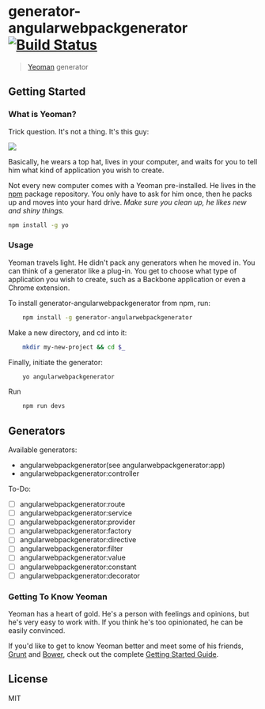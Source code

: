 # generator-angularwebpackgenerator [![Build Status](https://secure.travis-ci.org/brenodouglas/generator-angularwebpackgenerator.png?branch=master)](https://travis-ci.org/brenodouglas/generator-angularwebpackgenerator)

> [Yeoman](http://yeoman.io) generator


## Getting Started

### What is Yeoman?

Trick question. It's not a thing. It's this guy:

![](http://i.imgur.com/JHaAlBJ.png)

Basically, he wears a top hat, lives in your computer, and waits for you to tell him what kind of application you wish to create.

Not every new computer comes with a Yeoman pre-installed. He lives in the [npm](https://npmjs.org) package repository. You only have to ask for him once, then he packs up and moves into your hard drive. *Make sure you clean up, he likes new and shiny things.*

```bash
npm install -g yo
```

### Usage

Yeoman travels light. He didn't pack any generators when he moved in. You can think of a generator like a plug-in. You get to choose what type of application you wish to create, such as a Backbone application or even a Chrome extension.

To install generator-angularwebpackgenerator from npm, run:

```bash
    npm install -g generator-angularwebpackgenerator
```

Make a new directory, and cd into it:
```bash
    mkdir my-new-project && cd $_
```

Finally, initiate the generator:

```bash
    yo angularwebpackgenerator
```

Run
```bash
    npm run devs 
```


## Generators
Available generators:

* angularwebpackgenerator(see angularwebpackgenerator:app)
* angularwebpackgenerator:controller

To-Do:

- [ ] angularwebpackgenerator:route
- [ ] angularwebpackgenerator:service
- [ ] angularwebpackgenerator:provider
- [ ] angularwebpackgenerator:factory
- [ ] angularwebpackgenerator:directive
- [ ] angularwebpackgenerator:filter
- [ ] angularwebpackgenerator:value
- [ ] angularwebpackgenerator:constant
- [ ] angularwebpackgenerator:decorator

### Getting To Know Yeoman

Yeoman has a heart of gold. He's a person with feelings and opinions, but he's very easy to work with. If you think he's too opinionated, he can be easily convinced.

If you'd like to get to know Yeoman better and meet some of his friends, [Grunt](http://gruntjs.com) and [Bower](http://bower.io), check out the complete [Getting Started Guide](https://github.com/yeoman/yeoman/wiki/Getting-Started).


## License

MIT
